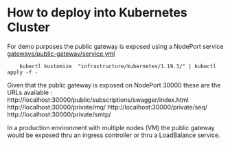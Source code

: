 # How to deploy into Kubernetes Cluster

For demo purposes the public gateway is exposed using a NodePort service
[gateways/public-gateway/service.yml](gateways/public-gateway/service.yml)
```shell
	kubectl kustomize  "infrastructure/kubernetes/1.19.3/" | kubectl apply -f -
```

Given that the public gateway is exposed on NodePort 30000 these are the URLs available :
http://localhost:30000/public/subscriptions/swagger/index.html
http://localhost:30000/private/mq/
http://localhost:30000/private/seq/
http://localhost:30000/private/smtp/

In a production environment with multiple nodes (VM) the public gateway would be exposed thru an ingress controller or thru a LoadBalance service.
